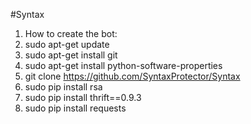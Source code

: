#Syntax
1. How to create the bot:
2. sudo apt-get update
3. sudo apt-get install git
4. sudo apt-get install python-software-properties
5. git clone https://github.com/SyntaxProtector/Syntax
6. sudo pip install rsa
7. sudo pip install thrift==0.9.3
8. sudo pip install requests

